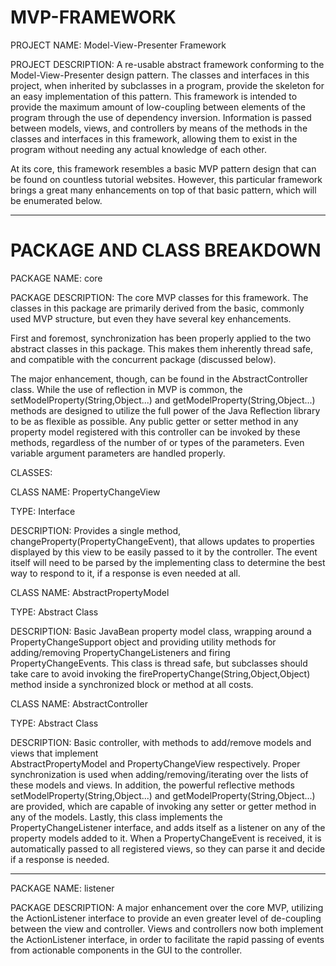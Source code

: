 # MVP-FRAMEWORK

PROJECT NAME: 
Model-View-Presenter Framework

PROJECT DESCRIPTION:
A re-usable abstract framework conforming to the Model-View-Presenter design pattern. The classes and interfaces in this project, when inherited by subclasses in a program, provide the skeleton for an easy implementation of this pattern. This framework is intended to provide the maximum amount of low-coupling between
elements of the program through the use of dependency inversion. Information is passed between models, views, and controllers by means of the methods in the classes and interfaces in this framework, allowing them to exist in the program without needing any actual knowledge of each other.

At its core, this framework resembles a basic MVP pattern design that can be found on countless tutorial websites. However, this particular framework brings a great many enhancements on top of that basic pattern, which will be enumerated below.

-------------------------------------------------------------------------------------------------------

# PACKAGE AND CLASS BREAKDOWN

PACKAGE NAME: core

PACKAGE DESCRIPTION: The core MVP classes for this framework. The classes in this package are primarily derived from the basic, commonly used MVP structure, but even they have several key enhancements.

First and foremost, synchronization has been properly applied to the two abstract classes in this package. This makes them inherently thread safe, and compatible with the concurrent package (discussed below).

The major enhancement, though, can be found in the AbstractController class. While the use of reflection in MVP is common, the setModelProperty(String,Object...) and getModelProperty(String,Object...) methods are designed to utilize the full power of the Java Reflection library to be as flexible as possible. Any public getter or setter method in any property model registered with this controller can be invoked by these methods, regardless of the number of or types of the parameters. Even variable argument parameters are handled properly.

CLASSES:

CLASS NAME: PropertyChangeView

TYPE: Interface

DESCRIPTION: Provides a single method, changeProperty(PropertyChangeEvent), that allows updates to 
			 properties displayed by this view to be easily passed to it by the controller. The event itself will need to be parsed by the implementing class to determine the best way to respond to it, if a response is even needed at all.
	
CLASS NAME: AbstractPropertyModel

TYPE: Abstract Class

DESCRIPTION: Basic JavaBean property model class, wrapping around a PropertyChangeSupport object and 
			 providing utility methods for adding/removing PropertyChangeListeners and firing PropertyChangeEvents. This class is thread safe, but subclasses should take care to avoid invoking the firePropertyChange(String,Object,Object) method inside a synchronized block or method at all costs.
	
CLASS NAME: AbstractController

TYPE: Abstract Class

DESCRIPTION: Basic controller, with methods to add/remove models and views that implement  
			 AbstractPropertyModel and PropertyChangeView respectively. Proper synchronization is used when adding/removing/iterating over the lists of these models and views. In addition, the powerful reflective methods setModelProperty(String,Object...) and getModelProperty(String,Object...) are provided, which are capable of invoking any setter or getter method in any of the models. Lastly, this class implements the PropertyChangeListener interface, and adds itself as a listener on any of the property models added to it. When a PropertyChangeEvent is received, it is automatically passed to all registered views, so they can parse it and decide if a response is needed.

-----------------------------------------------------------------------------------------------------------
			 
PACKAGE NAME: listener

PACKAGE DESCRIPTION: A major enhancement over the core MVP, utilizing the ActionListener interface to provide an even greater level of de-coupling between the view and controller. Views and controllers now both implement the ActionListener interface, in order to facilitate the rapid passing of events from actionable components in the GUI to the controller. 